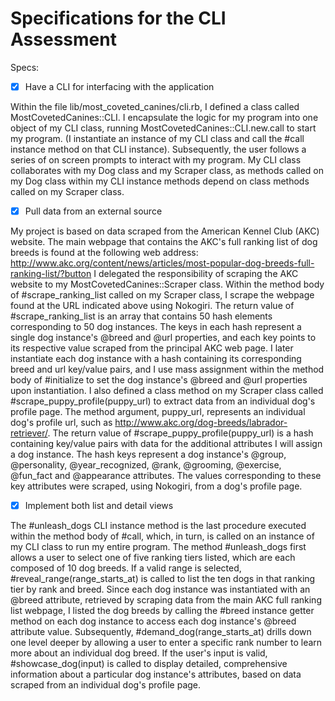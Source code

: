 # Specifications for the CLI Assessment

Specs:
- [x] Have a CLI for interfacing with the application

Within the file lib/most_coveted_canines/cli.rb, I defined a class called MostCovetedCanines::CLI. I encapsulate the logic for my program into one object of my CLI class, running MostCovetedCanines::CLI.new.call to start my program. (I instantiate an instance of my CLI class and call the #call instance method on that CLI instance). Subsequently, the user follows a series of on screen prompts to interact with my program. My CLI class collaborates with my Dog class and my Scraper class, as methods called on my Dog class within my CLI instance methods depend on class methods called on my Scraper class.

- [x] Pull data from an external source

My project is based on data scraped from the American Kennel Club (AKC) website. The main webpage that contains the AKC's full ranking list of dog breeds is found at the following web address: http://www.akc.org/content/news/articles/most-popular-dog-breeds-full-ranking-list/?button
I delegated the responsibility of scraping the AKC website to my MostCovetedCanines::Scraper class. Within the method body of #scrape_ranking_list called on my Scraper class, I scrape the webpage found at the URL indicated above using Nokogiri. The return value of #scrape_ranking_list is an array that contains 50 hash elements corresponding to 50 dog instances. The keys in each hash represent a single dog instance's @breed and @url properties, and each key points to its respective value scraped from the principal AKC web page. I later instantiate each dog instance with a hash containing its corresponding breed and url key/value pairs, and I use mass assignment within the method body of #initialize to set the dog instance's @breed and @url properties upon instantiation. I also defined a class method on my Scraper class called #scrape_puppy_profile(puppy_url) to extract data from an individual dog's profile page. The method argument, puppy_url, represents an individual dog's profile url, such as http://www.akc.org/dog-breeds/labrador-retriever/. The return value of #scrape_puppy_profile(puppy_url) is a hash containing key/value pairs with data for the additional attributes I will assign a dog instance. The hash keys represent a dog instance's @group, @personality, @year_recognized, @rank, @grooming, @exercise, @fun_fact and @appearance attributes. The values corresponding to these key attributes were scraped, using Nokogiri, from a dog's profile page.

- [x] Implement both list and detail views

The #unleash_dogs CLI instance method is the last procedure executed within the method body of #call, which, in turn, is called on an instance of my CLI class to run my entire program. The method #unleash_dogs first allows a user to select one of five ranking tiers listed, which are each composed of 10 dog breeds. If a valid range is selected, #reveal_range(range_starts_at) is called to list the ten dogs in that ranking tier by rank and breed. Since each dog instance was instantiated with an @breed attribute, retrieved by scraping data from the main AKC full ranking list webpage, I listed the dog breeds by calling the #breed instance getter method on each dog instance to access each dog instance's @breed attribute value. Subsequently, #demand_dog(range_starts_at) drills down one level deeper by allowing a user to enter a specific rank number to learn more about an individual dog breed. If the user's input is valid, #showcase_dog(input) is called to display detailed, comprehensive information about a particular dog instance's attributes, based on data scraped from an individual dog's profile page.
